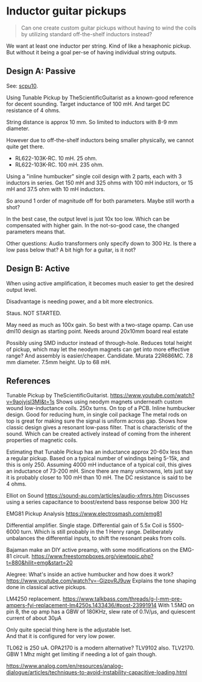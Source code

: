 
# Inductor guitar pickups

> Can one create custom guitar pickups
> without having to wind the coils
> by utilizing standard off-the-shelf inductors instead?

We want at least one inductor per string.
Kind of like a hexaphonic pickup.
But without it being a goal per-se of having individual string outputs.


## Design A: Passive

See: [scpu10](./hardware/scpu10/).

Using Tunable Pickup by TheScientificGuitarist as a known-good reference for decent sounding.
Target inductance of 100 mH. And target DC resistance of 4 ohms.

String distance is approx 10 mm. So limited to inductors with 8-9 mm diameter.

However due to off-the-shelf inductors being smaller physically, we cannot quite get there.

- RL622-103K-RC. 10 mH. 25 ohm. 
- RL622-103K-RC. 100 mH. 235 ohm.

Using a "inline humbucker" single coil design with 2 parts, each with 3 inductors in series.
Get 150 mH and 325 ohms with 100 mH inductors,
or 15 mH and 37.5 ohm with 10 mH inductors.

So around 1 order of magnitude off for both parameters. Maybe still worth a shot?

In the best case, the output level is just 10x too low.
Which can be compensated with higher gain.
In the not-so-good case, the changed parameters means that.

Other questions: Audio transformers only specify down to 300 Hz. Is there a low pass below that?
A bit high for a guitar, is it not?


## Design B: Active

When using active amplification, it becomes much easier to get the desired output level.

Disadvantage is needing power, and a bit more electronics.

Staus. NOT STARTED.

May need as much as 100x gain. So best with a two-stage opamp.
Can use dml10 design as starting point. Needs around 20x10mm board real estate

Possibly using SMD inductor instead of through-hole.
Reduces total height of pickup, which may let the neodym magnets can get into more effective range?
And assembly is easier/cheaper.
Candidate. Murata 22R686MC. 7.8 mm diameter. 7.5mm height. Up to 68 mH.


## References

Tunable Pickup by TheScientificGuitarist.
https://www.youtube.com/watch?v=9aojyjsl3MI&t=1s
Shows using neodym magnets underneath custom wound low-inductance coils. 250x turns. On top of a PCB.
Inline humbucker design. Good for reducing hum, in single coil package
The metal rods on top is great for making sure the signal is uniform across gap.
Shows how classic design gives a resonant low-pass filter. That is characteristic of the sound.
Which can be created actively instead of coming from the inherent properties of magnetic coils.

Estimating that Tunable Pickup has an inductance approx 20-60x less than a regular pickup.
Based on a typical number of windings being 5-15k, and this is only 250.
Assuming 4000 mH inductance of a typical coil, this gives an inductance of 73-200 mH.
Since there are many unknowns, lets just say it is probably closer to 100 mH than 10 mH.
The DC resistance is said to be 4 ohms.


Elliot on Sound
https://sound-au.com/articles/audio-xfmrs.htm
Discusses using a series capacitance to boost/extend bass response below 300 Hz


EMG81 Pickup Analysis
https://www.electrosmash.com/emg81

Differential amplifier. Single stage.
Differential gain of 5.5x
Coil is 5500-6000 turn. Which is still probably in the 1 Henry range.
Deliberately unbalances the differential inputs, to shift the resonant peaks from coils.

Bajaman make an DIY active preamp, with some modifications on the EMG-81 circuit.
https://www.freestompboxes.org/viewtopic.php?t=880&hilit=emg&start=20



Alegree: What's inside an active humbucker and how does it work?
https://www.youtube.com/watch?v=-GizpvRJ9uw
Explains the tone shaping done in classical active pickups.


LM4250 replacement.
https://www.talkbass.com/threads/g-l-mm-pre-ampers-fyi-replacement-lm4250s.1433436/#post-23991914
With 1.5MΩ on pin 8, the op amp has a GBW of 180KHz, slew rate of 0.1V/µs, and quiescent current of about 30µA

Only quite special thing here is the adjustable Iset. \
And that it is configured for very low power.

TL062 is 250 uA.
OPA2170 is a modern alternative?
TLV9102 also. TLV2170. 
GBW 1 Mhz might get limiting if needing a lot of gain though.

https://www.analog.com/en/resources/analog-dialogue/articles/techniques-to-avoid-instability-capacitive-loading.html

